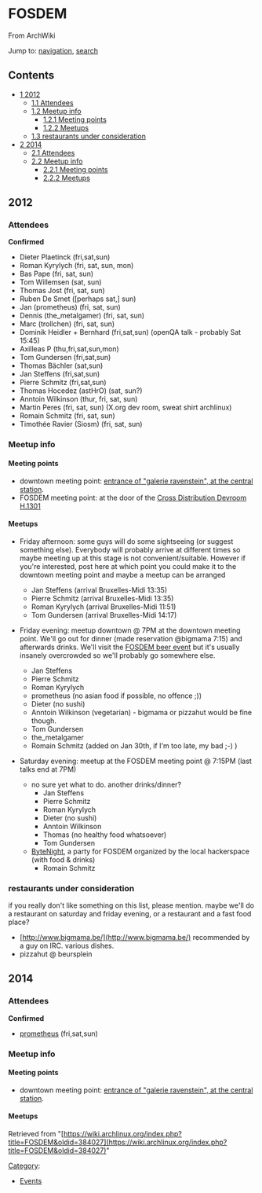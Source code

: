 # FOSDEM

From ArchWiki

Jump to: [navigation](#column-one), [search](#searchInput)

## Contents

*   [1 2012](#2012)
    *   [1.1 Attendees](#Attendees)
    *   [1.2 Meetup info](#Meetup_info)
        *   [1.2.1 Meeting points](#Meeting_points)
        *   [1.2.2 Meetups](#Meetups)
    *   [1.3 restaurants under consideration](#restaurants_under_consideration)
*   [2 2014](#2014)
    *   [2.1 Attendees](#Attendees_2)
    *   [2.2 Meetup info](#Meetup_info_2)
        *   [2.2.1 Meeting points](#Meeting_points_2)
        *   [2.2.2 Meetups](#Meetups_2)

## 2012

### Attendees

**Confirmed**

*   Dieter Plaetinck (fri,sat,sun)
*   Roman Kyrylych (fri, sat, sun, mon)
*   Bas Pape (fri, sat, sun)
*   Tom Willemsen (sat, sun)
*   Thomas Jost (fri, sat, sun)
*   Ruben De Smet ([perhaps sat,] sun)
*   Jan (prometheus) (fri, sat, sun)
*   Dennis (the_metalgamer) (fri, sat, sun)
*   Marc (trollchen) (fri, sat, sun)
*   Dominik Heidler + Bernhard (fri,sat,sun) (openQA talk - probably Sat 15:45)
*   Axilleas P (thu,fri,sat,sun,mon)
*   Tom Gundersen (fri,sat,sun)
*   Thomas Bächler (sat,sun)
*   Jan Steffens (fri,sat,sun)
*   Pierre Schmitz (fri,sat,sun)
*   Thomas Hocedez (astHrO) (sat, sun?)
*   Anntoin Wilkinson (thur, fri, sat, sun)
*   Martin Peres (fri, sat, sun) (X.org dev room, sweat shirt archlinux)
*   Romain Schmitz (fri, sat, sun)
*   Timothée Ravier (Siosm) (fri, sat, sun)

### Meetup info

#### Meeting points

*   downtown meeting point: [entrance of "galerie ravenstein", at the central station](http://g.co/maps/d7xwp).
*   FOSDEM meeting point: at the door of the [Cross Distribution Devroom H.1301](http://fosdem.org/2012/schedule/room/h1301)

#### Meetups

*   Friday afternoon: some guys will do some sightseeing (or suggest something else). Everybody will probably arrive at different times so maybe meeting up at this stage is not convenient/suitable. However if you're interested, post here at which point you could make it to the downtown meeting point and maybe a meetup can be arranged
    *   Jan Steffens (arrival Bruxelles-Midi 13:35)
    *   Pierre Schmitz (arrival Bruxelles-Midi 13:35)
    *   Roman Kyrylych (arrival Bruxelles-Midi 11:51)
    *   Tom Gundersen (arrival Bruxelles-Midi 14:17)

*   Friday evening: meetup downtown @ 7PM at the downtown meeting point. We'll go out for dinner (made reservation @bigmama 7:15) and afterwards drinks. We'll visit the [FOSDEM beer event](http://fosdem.org/2012/beerevent) but it's usually insanely overcrowded so we'll probably go somewhere else.
    *   Jan Steffens
    *   Pierre Schmitz
    *   Roman Kyrylych
    *   prometheus (no asian food if possible, no offence ;))
    *   Dieter (no sushi)
    *   Anntoin Wilkinson (vegetarian) - bigmama or pizzahut would be fine though.
    *   Tom Gundersen
    *   the_metalgamer
    *   Romain Schmitz (added on Jan 30th, if I'm too late, my bad ;-) )

*   Saturday evening: meetup at the FOSDEM meeting point @ 7:15PM (last talks end at 7PM)
    *   no sure yet what to do. another drinks/dinner?
        *   Jan Steffens
        *   Pierre Schmitz
        *   Roman Kyrylych
        *   Dieter (no sushi)
        *   Anntoin Wilkinson
        *   Thomas (no healthy food whatsoever)
        *   Tom Gundersen
    *   [ByteNight](http://hackerspace.be/ByteNight_%282012%29), a party for FOSDEM organized by the local hackerspace (with food & drinks)
        *   Romain Schmitz

### restaurants under consideration

if you really don't like something on this list, please mention. maybe we'll do a restaurant on saturday and friday evening, or a restaurant and a fast food place?

*   [http://www.bigmama.be/](http://www.bigmama.be/) recommended by a guy on IRC. various dishes.
*   pizzahut @ beursplein

## 2014

### Attendees

**Confirmed**

*   [prometheus](http://twitter.com/JanGuth) (fri,sat,sun)

### Meetup info

#### Meeting points

*   downtown meeting point: [entrance of "galerie ravenstein", at the central station](http://g.co/maps/d7xwp).

#### Meetups

Retrieved from "[https://wiki.archlinux.org/index.php?title=FOSDEM&oldid=384027](https://wiki.archlinux.org/index.php?title=FOSDEM&oldid=384027)"

[Category](/index.php/Special:Categories "Special:Categories"):

*   [Events](/index.php/Category:Events "Category:Events")